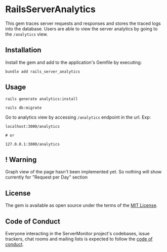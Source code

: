 # RailsServerAnalytics

This gem traces server requests and responses and stores the traced logs into the database. Users are able to view the server analytics by going to the `/analytics` view.

## Installation

Install the gem and add to the application's Gemfile by executing:

```
bundle add rails_server_analytics
```

## Usage

```
rails generate analytics:install
```

```
rails db:migrate
```

Go to analytics view by accessing `/analytics` endpoint in the url. Exp:
```
localhost:3000/analytics

# or

127.0.0.1:3000/analytics
```
## ! Warning

Graph view of the page hasn't been implemented yet. So nothing will show currently for "Request per Day" section

## License

The gem is available as open source under the terms of the [MIT License](https://opensource.org/licenses/MIT).

## Code of Conduct

Everyone interacting in the ServerMonitor project's codebases, issue trackers, chat rooms and mailing lists is expected to follow the [code of conduct](https://github.com/Cwjiee/event_monitor/blob/main/CODE_OF_CONDUCT.md).
